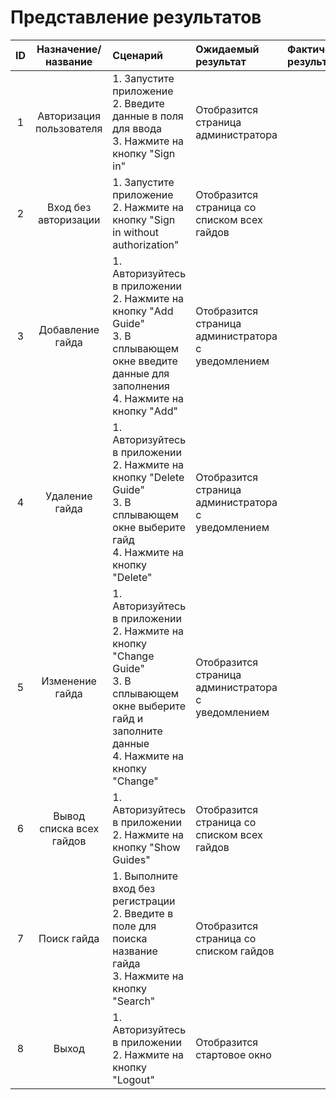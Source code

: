 # Представление результатов

| ID | Назначение/название | Сценарий | Ожидаемый результат | Фактический результат | Оценка |
|:---:|:---:|:---|:---|:---|:---|
| 1 | Авторизация пользователя | 1. Запустите приложение <br>2. Введите данные в поля для ввода  <br>3. Нажмите на кнопку "Sign in" | Отобразится страница администратора |  |  |
| 2 | Вход без авторизации | 1. Запустите приложение <br>2. Нажмите на кнопку "Sign in without authorization" | Отобразится страница со списком всех гайдов |  |  |
| 3 | Добавление гайда | 1. Авторизуйтесь в приложении <br>2. Нажмите на кнопку "Add Guide" <br>3. В сплывающем окне введите данные для заполнения <br>4. Нажмите на кнопку "Add" | Отобразится страница администратора с уведомлением |  |  |
| 4 | Удаление гайда |  1. Авторизуйтесь в приложении <br>2. Нажмите на кнопку "Delete Guide" <br>3. В сплывающем окне выберите гайд <br>4. Нажмите на кнопку "Delete" |  Отобразится страница администратора с уведомлением |  |  |
| 5 | Изменение гайда |  1. Авторизуйтесь в приложении <br>2. Нажмите на кнопку "Change Guide" <br>3. В сплывающем окне выберите гайд и заполните данные <br>4. Нажмите на кнопку "Change" | Отобразится страница администратора с уведомлением |  |  |
| 6 | Вывод списка всех гайдов | 1. Авторизуйтесь в приложении <br>2. Нажмите на кнопку "Show Guides" | Отобразится страница cо списком всех гайдов |  |  |
| 7 | Поиск гайда | 1. Выполните вход без регистрации <br>2. Введите в поле для поиска название гайда <br>3. Нажмите на кнопку "Search" | Отобразится страница со списком гайдов |  |  |
| 8 | Выход | 1. Авторизуйтесь в приложении <br>2. Нажмите на кнопку "Logout" | Отобразится стартовое окно  |  |  |
